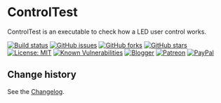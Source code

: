 ControlTest
====================================

ControlTest is an executable to check how a LED user control works.

[![Build status](https://ci.appveyor.com/api/projects/status/ek2uf55u4q9pcppy?svg=true)](https://ci.appveyor.com/project/SeppPenner/controltest)
[![GitHub issues](https://img.shields.io/github/issues/SeppPenner/ControlTest.svg)](https://github.com/SeppPenner/ControlTest/issues)
[![GitHub forks](https://img.shields.io/github/forks/SeppPenner/ControlTest.svg)](https://github.com/SeppPenner/ControlTest/network)
[![GitHub stars](https://img.shields.io/github/stars/SeppPenner/ControlTest.svg)](https://github.com/SeppPenner/ControlTest/stargazers)
[![License: MIT](https://img.shields.io/badge/License-MIT-blue.svg)](https://raw.githubusercontent.com/SeppPenner/ControlTest/master/License.txt)
[![Known Vulnerabilities](https://snyk.io/test/github/SeppPenner/ControlTest/badge.svg)](https://snyk.io/test/github/SeppPenner/ControlTest)
[![Blogger](https://img.shields.io/badge/Follow_me_on-blogger-orange)](https://franzhuber23.blogspot.de/)
[![Patreon](https://img.shields.io/badge/Patreon-F96854?logo=patreon&logoColor=white)](https://patreon.com/SeppPennerOpenSourceDevelopment)
[![PayPal](https://img.shields.io/badge/PayPal-00457C?logo=paypal&logoColor=white)](https://paypal.me/th070795)


Change history
--------------

See the [Changelog](https://github.com/SeppPenner/ControlTest/blob/master/Changelog.md).